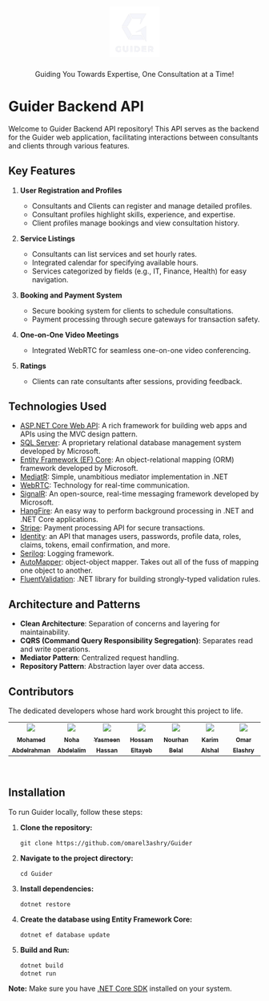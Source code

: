 <div align="center">
  <a href="https://github.com/omarel3ashry/Guider">
    <img src="assets/GuiderLogo.png" alt="Logo" width="100" height="100">
  </a>
  <h3 align="center"></h3>
  <p align="center">
    Guiding You Towards Expertise, One Consultation at a Time!
  </p>
</div>

# Guider Backend API

Welcome to Guider Backend API repository! This API serves as the backend for the Guider web application, facilitating interactions between consultants and clients through various features.

## Key Features

1. **User Registration and Profiles**
   - Consultants and Clients can register and manage detailed profiles.
   - Consultant profiles highlight skills, experience, and expertise.
   - Client profiles manage bookings and view consultation history.

2. **Service Listings**
   - Consultants can list services and set hourly rates.
   - Integrated calendar for specifying available hours.
   - Services categorized by fields (e.g., IT, Finance, Health) for easy navigation.

3. **Booking and Payment System**
   - Secure booking system for clients to schedule consultations.
   - Payment processing through secure gateways for transaction safety.

4. **One-on-One Video Meetings**
   - Integrated WebRTC for seamless one-on-one video conferencing.

5. **Ratings**
   - Clients can rate consultants after sessions, providing feedback.
   
## Technologies Used

- [ASP.NET Core Web API](https://learn.microsoft.com/en-us/aspnet/core/web-api): A rich framework for building web apps and APIs using the MVC design pattern.
- [SQL Server](https://www.microsoft.com/en-us/sql-server/): A proprietary relational database management system developed by Microsoft.
- [Entity Framework (EF) Core](https://learn.microsoft.com/en-us/ef/core/): An object-relational mapping (ORM) framework developed by Microsoft.
- [MediatR](https://www.nuget.org/packages/MediatR): Simple, unambitious mediator implementation in .NET
- [WebRTC](https://webrtc.org/): Technology for real-time communication.
- [SignalR](https://dotnet.microsoft.com/en-us/apps/aspnet/signalr): An open-source, real-time messaging framework developed by Microsoft.
- [HangFire](https://www.hangfire.io/): An easy way to perform background processing in .NET and .NET Core applications.
- [Stripe](https://stripe.com/): Payment processing API for secure transactions.
- [Identity](https://learn.microsoft.com/en-us/aspnet/core/security/authentication/identity): an API that manages users, passwords, profile data, roles, claims, tokens, email confirmation, and more.
- [Serilog](https://serilog.net/): Logging framework.
- [AutoMapper](https://automapper.org/): object-object mapper. Takes out all of the fuss of mapping one object to another.
- [FluentValidation](https://fluentvalidation.net/): .NET library for building strongly-typed validation rules.

## Architecture and Patterns

- **Clean Architecture**: Separation of concerns and layering for maintainability.
- **CQRS (Command Query Responsibility Segregation)**: Separates read and write operations.
- **Mediator Pattern**: Centralized request handling.
- **Repository Pattern**: Abstraction layer over data access.

## Contributors
The dedicated developers whose hard work brought this project to life.
<table>
  <tr>
    <td align="center" valign="top" width="14%"><a href="https://github.com/Mo3bdelrahman" style:"border-radius:50%;"><img src="https://avatars.githubusercontent.com/u/61760258?v=4"  width="100px;" /><br /><sub><b>Mohamed Abdelrahman</b></sub></a><br /></td>
    <td align="center" valign="top" width="14%"><a href="https://github.com/NohaAbdelalim" style:"border-radius:50%;"><img src="https://avatars.githubusercontent.com/u/157377341?v=4"  width="100px;" /><br /><sub><b>Noha Abdelalim</b></sub></a><br /></td>
    <td align="center" valign="top" width="14%"><a href="https://github.com/yasmeena1999" style:"border-radius:50%;"><img src="https://avatars.githubusercontent.com/u/45334675?v=4"  width="100px;" /><br /><sub><b>Yasmeen Hassan</b></sub></a><br /></td>
    <td align="center" valign="top" width="14%"><a href="https://github.com/hossameltayeb83" style:"border-radius:50%;"><img src="https://avatars.githubusercontent.com/u/96459585?v=4"  width="100px;" /><br /><sub><b>Hossam Eltayeb</b></sub></a><br /></td>
    <td align="center" valign="top" width="14%"><a href="https://github.com/nourhanbelal22" style:"border-radius:50%;"><img src="https://avatars.githubusercontent.com/u/157370503?v=4"  width="100px;" /><br /><sub><b>Nourhan Belal</b></sub></a><br /></td>
    <td align="center" valign="top" width="14%"><a href="https://github.com/karimalshal666" style:"border-radius:50%;"><img src="https://avatars.githubusercontent.com/u/157370888?v=4"  width="100px;" /><br /><sub><b>Karim Alshal</b></sub></a><br /></td>
    <td align="center" valign="top" width="14%"><a href="https://github.com/omarel3ashry" style:"border-radius:50%;"><img src="https://avatars.githubusercontent.com/u/32119955?v=4"  width="100px;" /><br /><sub><b>Omar Elashry</b></sub></a><br /></td>
  </tr>
</table>

<br/>

## Installation

To run Guider locally, follow these steps:

1. **Clone the repository:**
   
   ```
   git clone https://github.com/omarel3ashry/Guider
   ```
   
3. **Navigate to the project directory:**
   
   ```
   cd Guider
   ```
   
4. **Install dependencies:**
   
   ```
   dotnet restore
   ```
   
5. **Create the database using Entity Framework Core:**
   
   ```
   dotnet ef database update
   ```
   
7. **Build and Run:**
   
   ```
   dotnet build
   dotnet run
   ```
**Note:** Make sure you have [.NET Core SDK](https://dotnet.microsoft.com/en-us/download) installed on your system.
